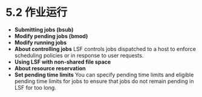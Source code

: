 # 5.2 作业运行

- **Submitting jobs (bsub)**
- **Modify pending jobs (bmod)**
- **Modify running jobs**
- **About controlling jobs**
  LSF controls jobs dispatched to a host to enforce scheduling policies or in response to user requests.
- **Using LSF with non-shared file space**
- **About resource reservation**
- **Set pending time limits**
  You can specify pending time limits and eligible pending time limits for jobs to ensure that jobs do not remain pending in LSF for too long.